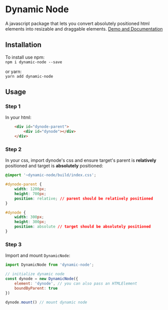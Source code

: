 # Dynamic Node
A javascript package that lets you convert absolutely positioned html elements into resizable and draggable elements. [Demo and Documentation](https://dynode.netlify.app/)

## Installation
To install use npm: \
```npm i dynamic-node --save``` 

or yarn: \
```yarn add dynamic-node```

## Usage
### Step 1
In your html:
```html
    <div id="dynode-parent">
        <div id="dynode"></div>
    </div>
```

### Step 2
In your css, import dynode's css and ensure target's parent is <strong>relatively</strong> positioned and target is <strong>absolutely</strong> positioned:

```css
@import '~dynamic-node/build/index.css';

#dynode-parent {
    width: 1200px;
    height: 700px;
    position: relative; // parent should be relatively positioned
}

#dynode {
    width: 300px;
    height: 300px;
    position: absolute // target should be absolutely positioned
}
```

### Step 3
Import and mount `DynamicNode`:
```javascript
import DynamicNode from 'dynamic-node';

// initialize dynamic node
const dynode = new DynamicNode({
    element: 'dynode', // you can also pass an HTMLElement
    boundByParent: true
})

dynode.mount() // mount dynamic node
```